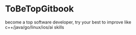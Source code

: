 # ToBeTopGitbook
become a top software developer, try your best to improve like c++/java/go/linux/ios/ai skills
